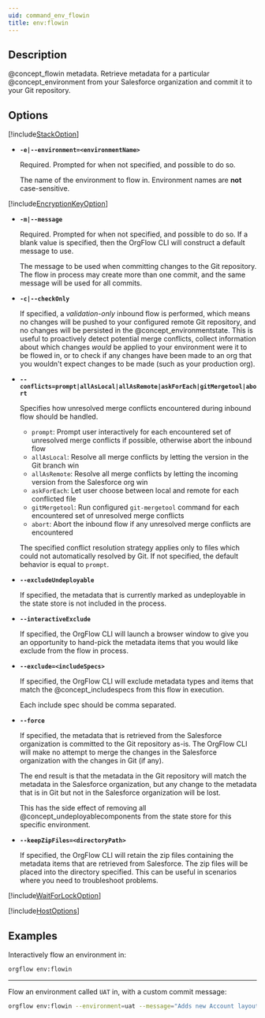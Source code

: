 ```yaml
---
uid: command_env_flowin
title: env:flowin
---
```


## Description

@concept_flowin metadata. Retrieve metadata for a particular @concept_environment from your Salesforce organization and commit it to your Git repository.

## Options

[!include[StackOption](partials/stack-option.md)]

- **`-e|--environment=<environmentName>`**

  Required. Prompted for when not specified, and possible to do so.

  The name of the environment to flow in. Environment names are **not** case-sensitive.

[!include[EncryptionKeyOption](partials/encryption-key-option.md)]

- **`-m|--message`**

  Required. Prompted for when not specified, and possible to do so. If a blank value is specified, then the OrgFlow CLI will construct a default message to use.

  The message to be used when committing changes to the Git repository. The flow in process may create more than one commit, and the same message will be used for all commits.

- **`-c|--checkOnly`**

  If specified, a *validation-only* inbound flow is performed, which means no changes will be pushed to your configured remote Git repository, and no changes will be persisted in the @concept_environmentstate. This is useful to proactively detect potential merge conflicts, collect information about which changes *would* be applied to your environment were it to be flowed in, or to check if any changes have been made to an org that you wouldn't expect changes to be made (such as your production org).

- **`--conflicts=prompt|allAsLocal|allAsRemote|askForEach|gitMergetool|abort`**

  Specifies how unresolved merge conflicts encountered during inbound flow should be handled.

  - `prompt`: Prompt user interactively for each encountered set of unresolved merge conflicts if possible, otherwise abort the inbound flow
  - `allAsLocal`: Resolve all merge conflicts by letting the version in the Git branch win
  - `allAsRemote`: Resolve all merge conflicts by letting the incoming version from the Salesforce org win
  - `askForEach`: Let user choose between local and remote for each conflicted file
  - `gitMergetool`: Run configured `git-mergetool` command for each encountered set of unresolved merge conflicts
  - `abort`: Abort the inbound flow if any unresolved merge conflicts are encountered

  The specified conflict resolution strategy applies only to files which could not automatically resolved by Git. If not specified, the default behavior is equal to `prompt`.

- **`--excludeUndeployable`**

  If specified, the metadata that is currently marked as undeployable in the state store is not included in the process.

- **`--interactiveExclude`**

  If specified, the OrgFlow CLI will launch a browser window to give you an opportunity to hand-pick the metadata items that you would like exclude from the flow in process.

- **`--exclude=<includeSpecs>`**

  If specified, the OrgFlow CLI will exclude metadata types and items that match the @concept_includespecs from this flow in execution.

  Each include spec should be comma separated.

- **`--force`**

  If specified, the metadata that is retrieved from the Salesforce organization is committed to the Git repository as-is. The OrgFlow CLI will make no attempt to merge the changes in the Salesforce organization with the changes in Git (if any).

  The end result is that the metadata in the Git repository will match the metadata in the Salesforce organization, but any change to the metadata that is in Git but not in the Salesforce organization will be lost.

  This has the side effect of removing all @concept_undeployablecomponents from the state store for this specific environment.

- **`--keepZipFiles=<directoryPath>`**

  If specified, the OrgFlow CLI will retain the zip files containing the metadata items that are retrieved from Salesforce. The zip files will be placed into the directory specified. This can be useful in scenarios where you need to troubleshoot problems.

[!include[WaitForLockOption](partials/wait-for-lock-option.md)]

[!include[HostOptions](partials/host-options.md)]

## Examples

Interactively flow an environment in:

```bash
orgflow env:flowin
```

***

Flow an environment called `UAT` in, with a custom commit message:

```bash
orgflow env:flowin --environment=uat --message="Adds new Account layout"
```
